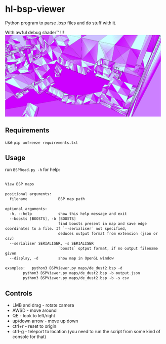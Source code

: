 # hl-bsp-viewer
Python program to parse .bsp files and do stuff with it.

With awful debug shader™ !!!
![awful shader](https://github.com/madghostek/hl-bsp-viewer/blob/main/debugview.png?raw=true)

## Requirements
use `pip unfreeze requirements.txt`

## Usage

run `BSPRead.py -h` for help:

```usage: BSPViewer.py [-h] [--boosts [BOOSTS]] [--serialiser SERIALISER] [--display] filename

View BSP maps

positional arguments:
  filename              BSP map path

optional arguments:
  -h, --help            show this help message and exit
  --boosts [BOOSTS], -b [BOOSTS]
                        find boosts present in map and save edge coordinates to a file. If `--serialiser` not specified,
                        deduces output format from extension (json or csv)
  --serialiser SERIALISER, -s SERIALISER
                        `boosts` optput format, if no output filename given
  --display, -d         show map in OpenGL window

examples: 	python3 BSPViewer.py maps/de_dust2.bsp -d
		python3 BSPViewer.py maps/de_dust2.bsp -b output.json
		python3 BSPViewer.py maps/de_dust2.bsp -b -s csv
```

## Controls
* LMB and drag - rotate camera
* AWSD - move around
* QE - look to left/right
* up/down arrow - move up down
* ctrl+r - reset to origin
* ctrl-g - teleport to location (you need to run the script from some kind of console for that)
